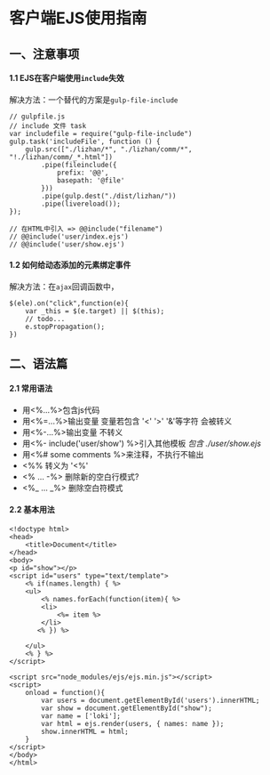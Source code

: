 # 客户端EJS使用指南

## 一、注意事项

#### 1.1 EJS在客户端使用`include`失效

解决方法：一个替代的方案是`gulp-file-include`

`````javas
// gulpfile.js
// include 文件 task
var includefile = require("gulp-file-include")
gulp.task('includeFile', function () {
    gulp.src(["./lizhan/*", "./lizhan/comm/*", "!./lizhan/comm/_*.html"])
        .pipe(fileinclude({
            prefix: '@@',
            basepath: '@file'
        }))
        .pipe(gulp.dest("./dist/lizhan/"))
        .pipe(livereload());
});

// 在HTML中引入 => @@include("filename")
// @@include('user/index.ejs')
// @@include('user/show.ejs')
`````

#### 1.2 如何给动态添加的元素绑定事件

解决方法：在`ajax`回调函数中，

`````javas
$(ele).on("click",function(e){
	var _this = $(e.target) || $(this);
  	// todo...
  	e.stopPropagation();
})
`````

## 二、语法篇

#### 2.1 常用语法

- 用<%...%>包含js代码
- 用<%=...%>输出变量 变量若包含 '<' '>' '&'等字符 会被转义
- 用<%-...%>输出变量 不转义
- 用<%- include('user/show') %>引入其他模板 *包含 ./user/show.ejs*
- 用<%# some comments %>来注释，不执行不输出
- <%% 转义为 '<%'
- <% ... -%> 删除新的空白行模式?
- <%_ ... _%> 删除空白符模式

#### 2.2 基本用法

```
<!doctype html>
<head>
    <title>Document</title>
</head>
<body>
<p id="show"></p>
<script id="users" type="text/template">
    <% if(names.length) { %>
    <ul>
        <% names.forEach(function(item){ %>
        <li>
            <%= item %>
        </li>
       <% }) %>

    </ul>
    <% } %>
</script>

<script src="node_modules/ejs/ejs.min.js"></script>
<script>
    onload = function(){
        var users = document.getElementById('users').innerHTML;
        var show = document.getElementById("show");
        var name = ['loki'];
        var html = ejs.render(users, { names: name });
        show.innerHTML = html;
    }
</script>
</body>
</html>
```